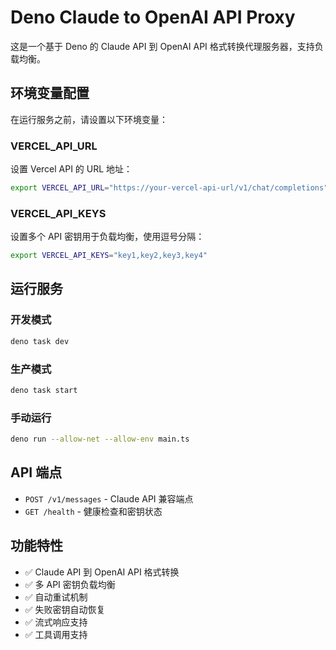 # Deno Claude to OpenAI API Proxy

这是一个基于 Deno 的 Claude API 到 OpenAI API 格式转换代理服务器，支持负载均衡。

## 环境变量配置

在运行服务之前，请设置以下环境变量：

### VERCEL_API_URL
设置 Vercel API 的 URL 地址：
```bash
export VERCEL_API_URL="https://your-vercel-api-url/v1/chat/completions"
```

### VERCEL_API_KEYS
设置多个 API 密钥用于负载均衡，使用逗号分隔：
```bash
export VERCEL_API_KEYS="key1,key2,key3,key4"
```

## 运行服务

### 开发模式
```bash
deno task dev
```

### 生产模式
```bash
deno task start
```

### 手动运行
```bash
deno run --allow-net --allow-env main.ts
```

## API 端点

- `POST /v1/messages` - Claude API 兼容端点
- `GET /health` - 健康检查和密钥状态

## 功能特性

- ✅ Claude API 到 OpenAI API 格式转换
- ✅ 多 API 密钥负载均衡
- ✅ 自动重试机制
- ✅ 失败密钥自动恢复
- ✅ 流式响应支持
- ✅ 工具调用支持